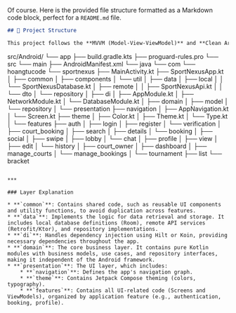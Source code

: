 Of course. Here is the provided file structure formatted as a Markdown code block, perfect for a `README.md` file.

```markdown
## 📁 Project Structure

This project follows the **MVVM (Model-View-ViewModel)** and **Clean Architecture** principles, with a focus on feature-based packaging.

```

src/Android/
└── app
├── build.gradle.kts
├── proguard-rules.pro
└── src
└── main
├── AndroidManifest.xml
└── java
└── com
└── hoangtucode
└── sportnexus
├── MainActivity.kt
├── SportNexusApp.kt
│
├── common
│   ├── components
│   └── util
│
├── data
│   ├── local
│   │   └── SportNexusDatabase.kt
│   ├── remote
│   │   ├── SportNexusApi.kt
│   │   └── dto
│   └── repository
│
├── di
│   ├── AppModule.kt
│   ├── NetworkModule.kt
│   └── DatabaseModule.kt
│
├── domain
│   ├── model
│   └── repository
│
└── presentation
├── navigation
│   ├── AppNavigation.kt
│   └── Screen.kt
├── theme
│   ├── Color.kt
│   ├── Theme.kt
│   └── Type.kt
│
└── features
├── auth
│   ├── login
│   ├── register
│   └── verification
│
├── court\_booking
│   ├── search
│   ├── details
│   └── booking
│
├── social
│   ├── swipe
│   ├── lobby
│   └── chat
│
├── profile
│   ├── view
│   ├── edit
│   └── history
│
├── court\_owner
│   ├── dashboard
│   ├── manage\_courts
│   └── manage\_bookings
│
└── tournament
├── list
└── bracket

```

***

### Layer Explanation

* **`common`**: Contains shared code, such as reusable UI components and utility functions, to avoid duplication across features.
* **`data`**: Implements the logic for data retrieval and storage. It includes local database definitions (Room), remote API services (Retrofit/Ktor), and repository implementations.
* **`di`**: Handles dependency injection using Hilt or Koin, providing necessary dependencies throughout the app.
* **`domain`**: The core business layer. It contains pure Kotlin modules with business models, use cases, and repository interfaces, making it independent of the Android framework.
* **`presentation`**: The UI layer, which includes:
    * **`navigation`**: Defines the app's navigation graph.
    * **`theme`**: Contains Jetpack Compose theming (colors, typography).
    * **`features`**: Contains all UI-related code (Screens and ViewModels), organized by application feature (e.g., authentication, booking, profile).
```
